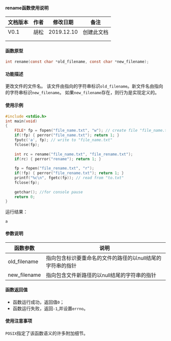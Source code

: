 #### rename函数使用说明

| 文档版本 | 作者 | 修改日期   | 备注       |
| -------- | ---- | ---------- | ---------- |
| V0.1     | 胡松 | 2019.12.10 | 创建此文档 |
|          |      |            |            |
|          |      |            |            |

#### 函数原型

```c
int rename(const char *old_filename, const char *new_filename);
```
#### 功能描述
更改文件的文件名。
该文件由指向的字符串标识`old_filename`。新文件名由指向的字符串标识`new_filename`。
如果`new_filename`存在，则行为是实现定义的。
#### 使用示例

```c
#include <stdio.h>
int main(void)
{
    FILE* fp = fopen("file_name.txt", "w"); // create file "file_name.txt"
    if(!fp) { perror("file_name.txt"); return 1; }
    fputc('a', fp); // write to "file_name.txt"
    fclose(fp);
 
    int rc = rename("file_name.txt", "file_rename.txt");
    if(rc) { perror("rename"); return 1; }
 
    fp = fopen("file_rename.txt", "r");
    if(!fp) { perror("file_rename.txt"); return 1; }
    printf("%c\n", fgetc(fp)); // read from "to.txt"
    fclose(fp);
    
    getchar(); //for console pause
    return 0;
}
```

运行结果：

```
a
```
#### 参数说明
|函数参数|说明|
|--------|---------|
|old_filename|指向包含标识要重命名的文件的路径的以null结尾的字符串的指针|
|new_filename|指向包含文件新路径的以null结尾的字符串的指针|

#### 函数返回值

- 函数运行成功，返回值`0`；
- 函数运行失败，返回`-1`,并设置`errno`。

#### 使用注意事项
`POSIX`指定了该函数语义的许多附加细节。